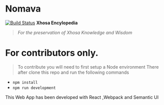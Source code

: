# Nomava
[![Build Status](https://travis-ci.org/nomava/os.svg?branch=master)](https://travis-ci.org/nomava/os)
 **Xhosa Encylopedia**

 > *For the preservation of Xhosa Knowledge and Wisdom*


 # For contributors only.
 > To contribute you will need to first setup a Node environment
 > There after clone this repo and run the following commands

 -  `npm install`
 -  `npm run development`

This  Web App has been developed with React ,Webpack and Semantic UI
